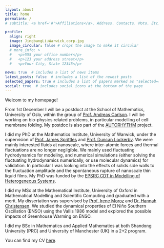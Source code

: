 ```yaml
---
layout: about
title: home
permalink: /
# subtitle: <a href='#'>Affiliations</a>. Address. Contacts. Moto. Etc. !!!!!!!!!!!!!!

profile:
  align: right
  image: JingbangLiuWarwick_corp.jpg
  image_circular: false # crops the image to make it circular
  # more_info: >
  #   <p>555 your office number</p>
  #   <p>123 your address street</p>
  #   <p>Your City, State 12345</p>

news: true  # includes a list of news items
latest_posts: false  # includes a list of the newest posts
selected_papers: true # includes a list of papers marked as "selected={true}"
social: true  # includes social icons at the bottom of the page
---
```


Welcom to my homepage!

From 1st December I will be a postdoct at the School of Mathematics, University of Oslo, within the group of [Prof. Andreas Carlson](https://acarlson-uio.github.io/index.html). I will be working on bio-physics related problems, in particular modelling of cell membrane folding. My postdoc is also part of the [AUTORHYTHM](https://www.uio.no/english/research/strategic-research-areas/life-science/research/convergence-environments/autorhythm/) project.

I did my PhD at the Mathematics Institute, University of Warwick, under the supervision of [Prof. James Sprittles](https://jamessprittles.com) and [Prof. Duncan Lockerby](https://warwick.ac.uk/fac/sci/eng/people/duncan_lockerby/). We were mainly interested fluids at nanoscale, where inter-atomic forces and thermal fluctuations are no longer negligible. We mainly used fluctuating hydrodynamics for modeling, and numerical simulations (either solving the fluctuating hydrodynamics numerically, or use molecular dynamics) for validation. In particular I was looking into the effects of solids side walls to the fluctuation amplitude and the spontaneous rupture of nanoscale thin liquid films. My PhD was funded by the [EPSRC CDT in Modelling of Heterogeneous Systems](https://warwick.ac.uk/fac/sci/hetsys/).

I did my MSc at the Mathematical Institute, University of Oxford in Mathematical Modelling and 
Scientific Computing and graduated with a merit. My dissertation was supervised by [Prof. Irene Moroz](https://www.maths.ox.ac.uk/people/irene.moroz) and [Dr. Hannah Christensen](https://www.physics.ox.ac.uk/our-people/arnold). We studied the dynamical properties of El Niño Southern Oscillation (ENSO) using the 
Vallis 1986 model and explored the possible impacts of Greenhouse Warming on ENSO.

I did my BSc in Mathematics and Applied Mathematics at both Shandong University (PRC) and University of Manchester (UK) in a 2+2 program.

You can find my CV [here](../assets/pdf/CV.pdf).
